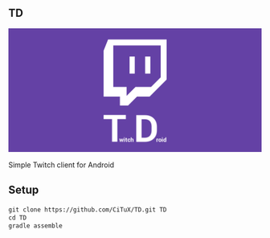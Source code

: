 ## TD
![TD Header](https://raw.githubusercontent.com/CiTuX/TD/master/artwork/Feature%20Graphic.png "TD")

Simple Twitch client for Android

## Setup

```
git clone https://github.com/CiTuX/TD.git TD
cd TD
gradle assemble
```
